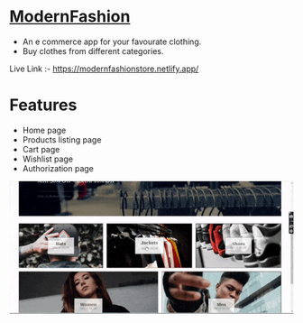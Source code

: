 # [ModernFashion](https://modernfashionstore.netlify.app/)

- An e commerce app for your favourate clothing.
- Buy clothes from different categories.

Live Link :- https://modernfashionstore.netlify.app/

# Features

- Home page
- Products listing page
- Cart page
- Wishlist page
- Authorization page

![gif](/assets/gif.gif)
